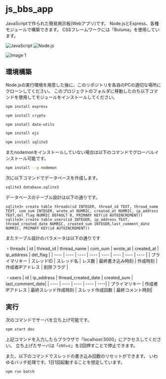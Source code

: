 # js_bbs_app
JavaScriptで作られた簡易掲示板(Webアプリ)です。
Node.jsとExpress、各種モジュールで構築できます。
CSSフレームワークには「Buluma」を使用しています。

![JavaScript](https://img.shields.io/badge/JavaScript-F7DF1E.svg?logo=JavaScript&style=flat&logoColor=white)
![Node.js](https://img.shields.io/badge/Node.js-6DA55F.svg?logo=node.js&style=flat&logoColor=white)

![Image 1](https://yuuronacademy.com/wp-content/uploads/2022/04/app2_1.jpg)

## 環境構築
Node.jsの実行環境を用意した後に、このリポジトリを各自のPCの適切な場所にクローンしてください。
このプロジェクトのフォルダに移動したのち以下コマンドを使用してモジュールをインストールしてください。

```bash
npm install express

npm install crypto

npm install date-utils

npm install ejs

npm install sqlite3
```

またnodemonをインストールしていない場合は以下のコマンドでグローバルインストール可能です。
```bash
npm install --g nodemon
```

次に以下コマンドでデータベースを作成します。
```bash
sqlite3 database.sqlite3
```
データベースのテーブル設計は以下の通りです。
```
sqlite3> create table threads(id INTEGER, thread_id TEXT, thread_name TEXT, com_sum INTEGER, wrote_at NUMRIC, created_at NUMRIC, ip_address TEXT,del_flag NUMRIC DEFAULT 0, PRIMARY KEY(id AUTOINCREMENT))
sqlite3> create table users(id INTEGER, ip_address TEXT, thread_created_date NUMRIC, created_sum INTEGER,last_comment_date NUMRIC, PRIMARY KEY(id AUTOINCREMENT))
```
またテーブル設計のパラメータは以下の通りです

・threads
| id | thread_id | thread_name | com_sum | wrote_at | created_at | ip_address | del_flag |
| ---- | ---- | ---- | ---- | ---- | ---- | ---- | ---- |
| プライマリキー | スレッドID | スレッド名 | レス数 | 最終書き込み時刻 | 作成時刻 | 作成者IPアドレス | 削除フラグ |

・users
| id | ip_address | thread_created_date | created_sum | last_comment_date|
| ---- | ---- | ---- | ---- | ----|
| プライマリキー | 作成者IPアドレス | 最終スレッド作成時刻 | スレッド作成回数 | 最終コメント時刻|


## 実行
次のコマンドでサーバを立ち上げ可能です。
```bash
npm start dev
```

上記コマンドを入力したらブラウザで「localhost:3000」にアクセスしてください。
立ち上げたサーバは「ctrl+c」を2回押すことで停止できます。


また、以下のコマンドでスレッドの書き込み回数のリセットができます。
いわゆるバッチ処理です。1日1回起動することを想定しています。

```bash
npm run batch
```


